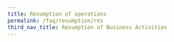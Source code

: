 ```yaml
---
title: Resumption of operations
permalink: /faq/resumption/res
third_nav_title: Resumption of Business Activities
---
```




